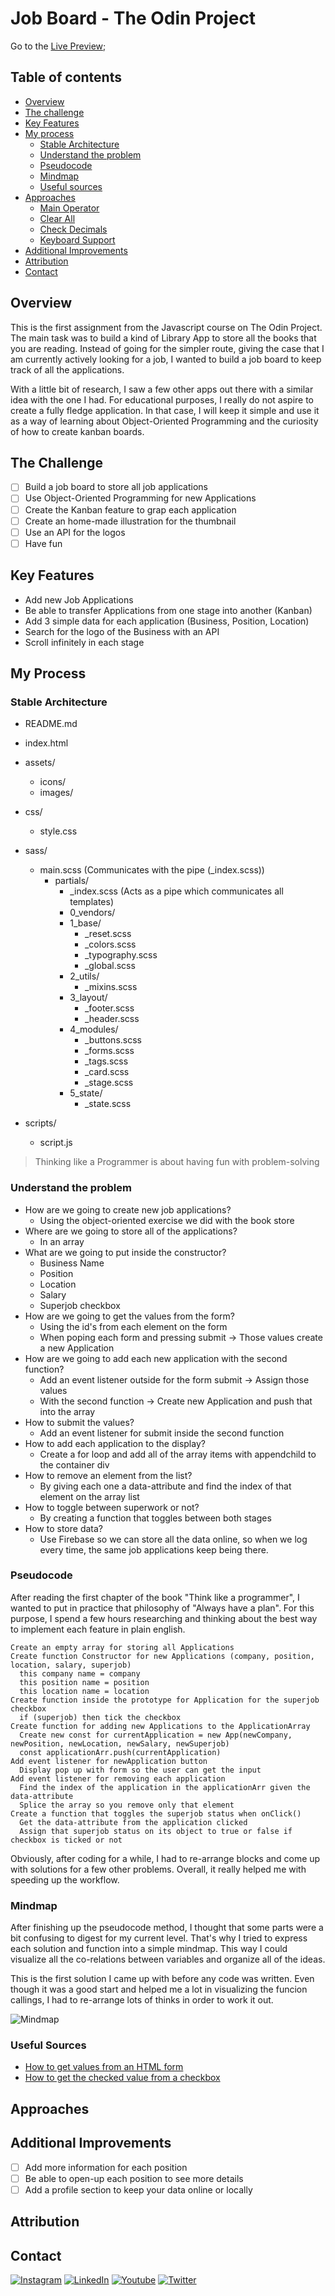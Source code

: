 # Job Board - The Odin Project

<!-- ![Frame 1portadagithub](assets/images/portada.png) -->

Go to the [Live Preview](#);

## Table of contents

- [Overview](#overview)
- [The challenge](#the-challenge)
- [Key Features](#key-features)
- [My process](#my-process)
  - [Stable Architecture](#stable-architecture)
  - [Understand the problem](#understand-the-problem)
  - [Pseudocode](#pseudocode)
  - [Mindmap](#mindmap)
  - [Useful sources](#useful-sources)
- [Approaches](#approaches)
  - [Main Operator](#main-operator)
  - [Clear All](#clear-all)
  - [Check Decimals](#check-decimals)
  - [Keyboard Support](#keyboard-support)
- [Additional Improvements](#additional-improvements)
- [Attribution](#attribution)
- [Contact](#contact)

## Overview

This is the first assignment from the Javascript course on The Odin Project. The main task was to build a kind of Library App to store all the books that you are reading. Instead of going for the simpler route, giving the case that I am currently actively looking for a job, I wanted to build a job board to keep track of all the applications.

With a little bit of research, I saw a few other apps out there with a similar idea with the one I had. For educational purposes, I really do not aspire to create a fully fledge application. In that case, I will keep it simple and use it as a way of learning about Object-Oriented Programming and the curiosity of how to create kanban boards.

## The Challenge

- [ ] Build a job board to store all job applications
- [ ] Use Object-Oriented Programming for new Applications
- [ ] Create the Kanban feature to grap each application
- [ ] Create an home-made illustration for the thumbnail
- [ ] Use an API for the logos
- [ ] Have fun

## Key Features

- Add new Job Applications
- Be able to transfer Applications from one stage into another (Kanban)
- Add 3 simple data for each application (Business, Position, Location)
- Search for the logo of the Business with an API
- Scroll infinitely in each stage

## My Process

### Stable Architecture

- README.md
- index.html

- assets/

  - icons/
  - images/

- css/

  - style.css

- sass/

  - main.scss (Communicates with the pipe (_index.scss))
    - partials/ 
      - _index.scss (Acts as a pipe which communicates all templates)
      - 0_vendors/
      - 1_base/
        - \_reset.scss
        - \_colors.scss
        - \_typography.scss
        - \_global.scss
      - 2_utils/
        - \_mixins.scss
      - 3_layout/
        - \_footer.scss
        - \_header.scss
      - 4_modules/
        - \_buttons.scss
        - \_forms.scss
        - \_tags.scss
        - \_card.scss
        - \_stage.scss
      - 5_state/
        - \_state.scss

- scripts/
  - script.js

> Thinking like a Programmer is about having fun with problem-solving

### Understand the problem

- How are we going to create new job applications?
  - Using the object-oriented exercise we did with the book store
- Where are we going to store all of the applications?
  - In an array
- What are we going to put inside the constructor?
  - Business Name
  - Position
  - Location
  - Salary
  - Superjob checkbox
- How are we going to get the values from the form?
  - Using the id's from each element on the form
  - When poping each form and pressing submit -> Those values create a new Application
- How are we going to add each new application with the second function?
  - Add an event listener outside for the form submit -> Assign those values
  - With the second function -> Create new Application and push that into the array
- How to submit the values?
  - Add an event listener for submit inside the second function
- How to add each application to the display?
  - Create a for loop and add all of the array items with appendchild to the container div
- How to remove an element from the list?
  - By giving each one a data-attribute and find the index of that element on the array list
- How to toggle between superwork or not?
  - By creating a function that toggles between both stages
- How to store data?
  - Use Firebase so we can store all the data online, so when we log every time, the same job applications keep being there.

### Pseudocode

After reading the first chapter of the book "Think like a programmer", I wanted to put in practice that philosophy of "Always have a plan". For this purpose, I spend a few hours researching and thinking about the best way to implement each feature in plain english.

```
Create an empty array for storing all Applications
Create function Constructor for new Applications (company, position, location, salary, superjob)
  this company name = company
  this position name = position
  this location name = location
Create function inside the prototype for Application for the superjob checkbox
  if (superjob) then tick the checkbox
Create function for adding new Applications to the ApplicationArray
  Create new const for currentApplication = new App(newCompany, newPosition, newLocation, newSalary, newSuperjob)
  const applicationArr.push(currentApplication)
Add event listener for newApplication button
  Display pop up with form so the user can get the input
Add event listener for removing each application
  Find the index of the application in the applicationArr given the data-attribute
  Splice the array so you remove only that element
Create a function that toggles the superjob status when onClick()
  Get the data-attribute from the application clicked
  Assign that superjob status on its object to true or false if checkbox is ticked or not

```

Obviously, after coding for a while, I had to re-arrange blocks and come up with solutions for a few other problems. Overall, it really helped me with speeding up the workflow.

### Mindmap

After finishing up the pseudocode method, I thought that some parts were a bit confusing to digest for my current level. That's why I tried to express each solution and function into a simple mindmap. This way I could visualize all the co-relations between variables and organize all of the ideas.

This is the first solution I came up with before any code was written. Even though it was a good start and helped me a lot in visualizing the funcion callings, I had to re-arrange lots of thinks in order to work it out.

![Mindmap](#)

### Useful Sources

- [How to get values from an HTML form](https://stackoverflow.com/questions/3547035/javascript-getting-html-form-values)
- [How to get the checked value from a checkbox](https://www.javascripttutorial.net/javascript-dom/javascript-checkbox/)

## Approaches

## Additional Improvements

- [ ] Add more information for each position
- [ ] Be able to open-up each position to see more details
- [ ] Add a profile section to keep your data online or locally

## Attribution

## Contact

[<img alt="Instagram" src="https://img.shields.io/badge/shifujulen%20-%23E4405F.svg?&style=for-the-badge&logo=Instagram&logoColor=white"/>](https://www.instagram.com/shifujulen/)
[<img alt="LinkedIn" src="https://img.shields.io/badge/linkedin%20-%230077B5.svg?&style=for-the-badge&logo=linkedin&logoColor=white"/>](https://www.linkedin.com/in/julenfront/)
[<img alt="Youtube" src="https://img.shields.io/badge/shifujulen%20-%23FF0000.svg?&style=for-the-badge&logo=YouTube&logoColor=white"/>](https://www.youtube.com/channel/UCUoloquxVnnNLFTD8RwthIQ)
[<img alt="Twitter" src="https://img.shields.io/badge/@shifujulen%20-%231DA1F2.svg?&style=for-the-badge&logo=Twitter&logoColor=white"/>](https://twitter.com/shifujulen)
